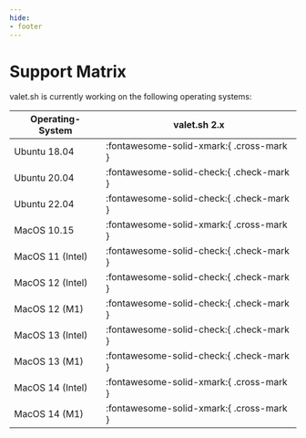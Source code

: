 ```yaml
---
hide:
- footer
---
```


# Support Matrix

valet.sh is currently working on the following operating systems:

| Operating-System | valet.sh 2.x                            |
|------------------|-----------------------------------------|
| Ubuntu 18.04     | :fontawesome-solid-xmark:{ .cross-mark } |
| Ubuntu 20.04     | :fontawesome-solid-check:{ .check-mark } |
| Ubuntu 22.04     | :fontawesome-solid-check:{ .check-mark } |
| MacOS 10.15      | :fontawesome-solid-xmark:{ .cross-mark } |
| MacOS 11 (Intel) | :fontawesome-solid-check:{ .check-mark } |
| MacOS 12 (Intel) | :fontawesome-solid-check:{ .check-mark } |
| MacOS 12 (M1)    | :fontawesome-solid-check:{ .check-mark } |
| MacOS 13 (Intel) | :fontawesome-solid-check:{ .check-mark } |
| MacOS 13 (M1)    | :fontawesome-solid-check:{ .check-mark } |
| MacOS 14 (Intel) | :fontawesome-solid-xmark:{ .cross-mark } |
| MacOS 14 (M1)    | :fontawesome-solid-xmark:{ .cross-mark } |
